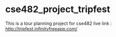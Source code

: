 # cse482_project_tripfest
This is a tour planning project for cse482
live link : http://tripfest.infinityfreeapp.com/
